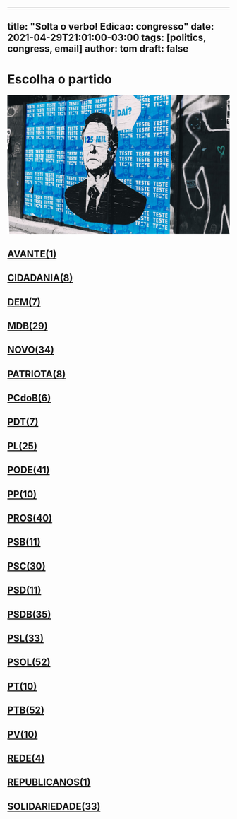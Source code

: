 
---
title: "Solta o verbo! Edicao: congresso"
date: 2021-04-29T21:01:00-03:00
tags: [politics, congress, email]
author: tom
draft: false
---
<h1>Escolha o partido</h1>
<img src="/images/bolsonegligencia.jpeg" />
<h2><a href="mailto:dep.greyceelias@camara.leg.br,"> AVANTE(1) </a></h2><h2><a href="mailto:dep.sebastiaooliveira@camara.leg.br,dep.andrejanones@camara.leg.br,dep.luistibe@camara.leg.br,dep.chiquinhobrazao@camara.leg.br,dep.tito@camara.leg.br,dep.ledasadala@camara.leg.br,dep.pastorsargentoisidorio@camara.leg.br,dep.alexmanente@camara.leg.br,"> CIDADANIA(8) </a></h2><h2><a href="mailto:dep.arnaldojardim@camara.leg.br,dep.carmenzanotto@camara.leg.br,dep.rubensbueno@camara.leg.br,dep.danielcoelho@camara.leg.br,dep.davitoria@camara.leg.br,dep.paulabelmonte@camara.leg.br,dep.carloshenriquegaguim@camara.leg.br,"> DEM(7) </a></h2><h2><a href="mailto:dep.rodrigomaia@camara.leg.br,dep.sostenescavalcante@camara.leg.br,dep.helioleite@camara.leg.br,dep.igorkannario@camara.leg.br,dep.luismiranda@camara.leg.br,dep.juninhodopneu@camara.leg.br,dep.juscelinofilho@camara.leg.br,dep.kimkataguiri@camara.leg.br,dep.marcossoares@camara.leg.br,dep.leurlomantojunior@camara.leg.br,dep.anibalgomes@camara.leg.br,dep.arthuroliveiramaia@camara.leg.br,dep.josemarioschreiner@camara.leg.br,dep.bilacpinto@camara.leg.br,dep.elmarnascimento@camara.leg.br,dep.geninhozuliani@camara.leg.br,dep.efraimfilho@camara.leg.br,dep.alanrick@camara.leg.br,dep.olivalmarques@camara.leg.br,dep.normaayub@camara.leg.br,dep.elicorreafilho@camara.leg.br,dep.pauloazi@camara.leg.br,dep.alexandreleite@camara.leg.br,dep.professoradorinhaseabrarezende@camara.leg.br,dep.dr.zachariascalil@camara.leg.br,dep.davidsoares@camara.leg.br,dep.pedrolupion@camara.leg.br,dep.fernandocoelhofilho@camara.leg.br,dep.dulcemiranda@camara.leg.br,"> MDB(29) </a></h2><h2><a href="mailto:dep.isnaldobulhoesjr@camara.leg.br,dep.viniciusfarah@camara.leg.br,dep.hildorocha@camara.leg.br,dep.giovanifeltes@camara.leg.br,dep.hermesparcianello@camara.leg.br,dep.herciliocoelhodiniz@camara.leg.br,dep.fabioramalho@camara.leg.br,dep.fabioreis@camara.leg.br,dep.celsomaldaner@camara.leg.br,dep.gutembergreis@camara.leg.br,dep.carloschiodini@camara.leg.br,dep.valtenirpereira@camara.leg.br,dep.flavianomelo@camara.leg.br,dep.jessicasales@camara.leg.br,dep.elcionebarbalho@camara.leg.br,dep.herculanopassos@camara.leg.br,dep.danieladowaguinho@camara.leg.br,dep.newtoncardosojr@camara.leg.br,dep.sergiosouza@camara.leg.br,dep.alceumoreira@camara.leg.br,dep.maurolopes@camara.leg.br,dep.osmarterra@camara.leg.br,dep.raulhenry@camara.leg.br,dep.walteralves@camara.leg.br,dep.marcosaureliosampaio@camara.leg.br,dep.rogeriopeninhamendonca@camara.leg.br,dep.luciomosquini@camara.leg.br,dep.marciobiolchi@camara.leg.br,dep.juarezcosta@camara.leg.br,dep.joaomarcelosouza@camara.leg.br,dep.josepriante@camara.leg.br,dep.baleiarossi@camara.leg.br,dep.mosesrodrigues@camara.leg.br,dep.viniciuspoit@camara.leg.br,"> NOVO(34) </a></h2><h2><a href="mailto:dep.lucasgonzalez@camara.leg.br,dep.gilsonmarques@camara.leg.br,dep.marcelvanhattem@camara.leg.br,dep.adrianaventura@camara.leg.br,dep.tiagomitraud@camara.leg.br,dep.alexisfonteyne@camara.leg.br,dep.pauloganime@camara.leg.br,dep.roman@camara.leg.br,"> PATRIOTA(8) </a></h2><h2><a href="mailto:dep.dr.frederico@camara.leg.br,dep.pastoreurico@camara.leg.br,dep.marrecafilho@camara.leg.br,dep.alcidesrodrigues@camara.leg.br,dep.fredcosta@camara.leg.br,dep.aliceportugal@camara.leg.br,"> PCdoB(6) </a></h2><h2><a href="mailto:dep.danielalmeida@camara.leg.br,dep.professoramarcivania@camara.leg.br,dep.perpetuaalmeida@camara.leg.br,dep.jandirafeghali@camara.leg.br,dep.renildocalheiros@camara.leg.br,dep.orlandosilva@camara.leg.br,dep.fabiohenrique@camara.leg.br,"> PDT(7) </a></h2><h2><a href="mailto:dep.pompeodemattos@camara.leg.br,dep.idilvanalencar@camara.leg.br,dep.pauloramos@camara.leg.br,dep.leonidascristino@camara.leg.br,dep.tuliogadelha@camara.leg.br,dep.silviacristina@camara.leg.br,dep.totonholopes@camara.leg.br,dep.gustavofruet@camara.leg.br,dep.marioheringer@camara.leg.br,dep.subtenentegonzaga@camara.leg.br,dep.marlonsantos@camara.leg.br,dep.flavionogueira@camara.leg.br,dep.flaviamorais@camara.leg.br,dep.felixmendoncajunior@camara.leg.br,dep.eduardobismarck@camara.leg.br,dep.jesussergio@camara.leg.br,dep.tabataamaral@camara.leg.br,dep.afonsomotta@camara.leg.br,dep.chicodangelo@camara.leg.br,dep.damiaofeliciano@camara.leg.br,dep.wolneyqueiroz@camara.leg.br,dep.alexsantana@camara.leg.br,dep.andrefigueiredo@camara.leg.br,dep.dagobertonogueira@camara.leg.br,dep.abiliosantana@camara.leg.br,"> PL(25) </a></h2><h2><a href="mailto:dep.juniorlourenco@camara.leg.br,dep.viniciusgurgel@camara.leg.br,dep.josimarmaranhaozinho@camara.leg.br,dep.valdevannoventa@camara.leg.br,dep.joserocha@camara.leg.br,dep.zevitor@camara.leg.br,dep.joaomaia@camara.leg.br,dep.joaocarlosbacelar@camara.leg.br,dep.tiririca@camara.leg.br,dep.sergiotoledo@camara.leg.br,dep.juniormano@camara.leg.br,dep.boscocosta@camara.leg.br,dep.vicentinhojunior@camara.leg.br,dep.capitaoaugusto@camara.leg.br,dep.capitaofabioabreu@camara.leg.br,dep.sorayasantos@camara.leg.br,dep.giovanicherini@camara.leg.br,dep.giacobo@camara.leg.br,dep.christianedesouzayared@camara.leg.br,dep.laertebessa@camara.leg.br,dep.fernandorodolfo@camara.leg.br,dep.gelsonazevedo@camara.leg.br,dep.miguellombardi@camara.leg.br,dep.altineucortes@camara.leg.br,dep.pastorgil@camara.leg.br,dep.ediolopes@camara.leg.br,dep.marcioalvino@camara.leg.br,dep.marceloramos@camara.leg.br,dep.dr.jaziel@camara.leg.br,dep.raimundocosta@camara.leg.br,dep.aeltonfreitas@camara.leg.br,dep.luiznishimori@camara.leg.br,dep.cristianovale@camara.leg.br,dep.paulofreirecosta@camara.leg.br,dep.luizcarlosmotta@camara.leg.br,dep.luizantoniocorrea@camara.leg.br,dep.lincolnportela@camara.leg.br,dep.policialkatiasastre@camara.leg.br,dep.magdamofatto@camara.leg.br,dep.wellingtonroberto@camara.leg.br,dep.robertodelucena@camara.leg.br,"> PODE(41) </a></h2><h2><a href="mailto:dep.igortimo@camara.leg.br,dep.ricardoteobaldo@camara.leg.br,dep.josenelto@camara.leg.br,dep.josivaldojp@camara.leg.br,dep.bacelar@camara.leg.br,dep.renataabreu@camara.leg.br,dep.leomoraes@camara.leg.br,dep.josemedeiros@camara.leg.br,dep.diegogarcia@camara.leg.br,dep.evairvieirademelo@camara.leg.br,"> PP(10) </a></h2><h2><a href="mailto:dep.ricardobarros@camara.leg.br,dep.guilhermederrite@camara.leg.br,dep.guilhermemussi@camara.leg.br,dep.cacaleao@camara.leg.br,dep.hirangoncalves@camara.leg.br,dep.marionegromontejr@camara.leg.br,dep.ricardoizar@camara.leg.br,dep.dimasfabiano@camara.leg.br,dep.iracemaportella@camara.leg.br,dep.margaretecoelho@camara.leg.br,dep.jaquelinecassol@camara.leg.br,dep.jeronimogoergen@camara.leg.br,dep.christinoaureo@camara.leg.br,dep.andreabdon@camara.leg.br,dep.betorosado@camara.leg.br,dep.marceloaro@camara.leg.br,dep.dr.luizantonioteixeirajr@camara.leg.br,dep.andrefufuca@camara.leg.br,dep.claudiocajado@camara.leg.br,dep.covattifilho@camara.leg.br,dep.eduardodafonte@camara.leg.br,dep.ronaldocarletto@camara.leg.br,dep.angelaamin@camara.leg.br,dep.arthurlira@camara.leg.br,dep.atilalins@camara.leg.br,dep.atilalira@camara.leg.br,dep.nerigeller@camara.leg.br,dep.pedrowestphalen@camara.leg.br,dep.laerciooliveira@camara.leg.br,dep.aguinaldoribeiro@camara.leg.br,dep.celinaleao@camara.leg.br,dep.faustopinato@camara.leg.br,dep.pinheirinho@camara.leg.br,dep.afonsohamm@camara.leg.br,dep.francocartafina@camara.leg.br,dep.professoralcides@camara.leg.br,dep.adrianodobaldy@camara.leg.br,dep.fernandomonteiro@camara.leg.br,dep.ajalbuquerque@camara.leg.br,dep.welitonprado@camara.leg.br,"> PROS(40) </a></h2><h2><a href="mailto:dep.clarissagarotinho@camara.leg.br,dep.erosbiondini@camara.leg.br,dep.toninhowandscheer@camara.leg.br,dep.capitaowagner@camara.leg.br,dep.gastaovieira@camara.leg.br,dep.bocaaberta@camara.leg.br,dep.ulduricojunior@camara.leg.br,dep.acaciofavacho@camara.leg.br,dep.vaidonoliveira@camara.leg.br,dep.carladickson@camara.leg.br,dep.heitorschuch@camara.leg.br,"> PSB(11) </a></h2><h2><a href="mailto:dep.rodrigocoelho@camara.leg.br,dep.marcelonilo@camara.leg.br,dep.eliasvaz@camara.leg.br,dep.rodrigoagostinho@camara.leg.br,dep.odoricomonteiro@camara.leg.br,dep.emidinhomadeira@camara.leg.br,dep.biradopindare@camara.leg.br,dep.alessandromolon@camara.leg.br,dep.lidicedamata@camara.leg.br,dep.tadeualencar@camara.leg.br,dep.rafaelmotta@camara.leg.br,dep.lizianebayer@camara.leg.br,dep.danilocabral@camara.leg.br,dep.vilsondafetaemg@camara.leg.br,dep.tedconti@camara.leg.br,dep.ricardosilva@camara.leg.br,dep.gonzagapatriota@camara.leg.br,dep.felipecarreras@camara.leg.br,dep.gervasiomaia@camara.leg.br,dep.juliodelgado@camara.leg.br,dep.miltoncoelho@camara.leg.br,dep.camilocapiberibe@camara.leg.br,dep.rosanavalle@camara.leg.br,dep.lucianoducci@camara.leg.br,dep.mauronazif@camara.leg.br,dep.alielmachado@camara.leg.br,dep.feliperigoni@camara.leg.br,dep.cassioandrade@camara.leg.br,dep.jeffersoncampos@camara.leg.br,dep.andreferreira@camara.leg.br,"> PSC(30) </a></h2><h2><a href="mailto:dep.gilbertonascimento@camara.leg.br,dep.leonardogadelha@camara.leg.br,dep.pauloeduardomartins@camara.leg.br,dep.aluisiomendes@camara.leg.br,dep.otonidepaula@camara.leg.br,dep.glaustindafokus@camara.leg.br,dep.euclydespettersen@camara.leg.br,dep.lauriete@camara.leg.br,dep.osiresdamaso@camara.leg.br,dep.ricardodakarol@camara.leg.br,dep.edilaziojunior@camara.leg.br,"> PSD(11) </a></h2><h2><a href="mailto:dep.reinholdstephanesjunior@camara.leg.br,dep.neucimarfraga@camara.leg.br,dep.delegadoedermauro@camara.leg.br,dep.misaelvarella@camara.leg.br,dep.diegoandrade@camara.leg.br,dep.marcobertaiolli@camara.leg.br,dep.pedroaugustopalareti@camara.leg.br,dep.andredepaula@camara.leg.br,dep.marxbeltrao@camara.leg.br,dep.paulovicentecaleffi@camara.leg.br,dep.paulomagalhaes@camara.leg.br,dep.ottoalencarfilho@camara.leg.br,dep.darcidematos@camara.leg.br,dep.domingosneto@camara.leg.br,dep.antoniobrito@camara.leg.br,dep.ricardoguidi@camara.leg.br,dep.fabiotrad@camara.leg.br,dep.joaquimpassarinho@camara.leg.br,dep.vermelho@camara.leg.br,dep.cezinhademadureira@camara.leg.br,dep.sargentofahur@camara.leg.br,dep.flordelis@camara.leg.br,dep.franciscojr@camara.leg.br,dep.juliocesar@camara.leg.br,dep.charlesfernandes@camara.leg.br,dep.juniorferrari@camara.leg.br,dep.sidneyleite@camara.leg.br,dep.hugoleal@camara.leg.br,dep.expeditonetto@camara.leg.br,dep.haroldocathedral@camara.leg.br,dep.josenunes@camara.leg.br,dep.stefanoaguiar@camara.leg.br,dep.fabiomitidieri@camara.leg.br,dep.sergiobrito@camara.leg.br,dep.geovaniadesa@camara.leg.br,"> PSDB(35) </a></h2><h2><a href="mailto:dep.vanderleimacris@camara.leg.br,dep.biacavassa@camara.leg.br,dep.domingossavio@camara.leg.br,dep.danieltrzeciak@camara.leg.br,dep.mararocha@camara.leg.br,dep.nilsonpinto@camara.leg.br,dep.sheridan@camara.leg.br,dep.terezanelma@camara.leg.br,dep.marianacarvalho@camara.leg.br,dep.carlossampaio@camara.leg.br,dep.brunafurlan@camara.leg.br,dep.ednahenrique@camara.leg.br,dep.alexandrefrota@camara.leg.br,dep.rodrigodecastro@camara.leg.br,dep.betopereira@camara.leg.br,dep.otavioleite@camara.leg.br,dep.celiosilveira@camara.leg.br,dep.rosemodesto@camara.leg.br,dep.eduardobarbosa@camara.leg.br,dep.lucasredecker@camara.leg.br,dep.aecioneves@camara.leg.br,dep.rossoni@camara.leg.br,dep.adolfoviana@camara.leg.br,dep.daniloforte@camara.leg.br,dep.pauloabiackel@camara.leg.br,dep.celsosabino@camara.leg.br,dep.luizcarlos@camara.leg.br,dep.rafafa@camara.leg.br,dep.pedrovilela@camara.leg.br,dep.vitorlippi@camara.leg.br,dep.samuelmoreira@camara.leg.br,dep.eduardocury@camara.leg.br,dep.nelsonbarbudo@camara.leg.br,"> PSL(33) </a></h2><h2><a href="mailto:dep.feliciolaterca@camara.leg.br,dep.nereucrispim@camara.leg.br,dep.abouanni@camara.leg.br,dep.danielfreitas@camara.leg.br,dep.felipefrancischini@camara.leg.br,dep.delegadowaldir@camara.leg.br,dep.professoradayanepimentel@camara.leg.br,dep.nicoletti@camara.leg.br,dep.professorjoziel@camara.leg.br,dep.generalpeternelli@camara.leg.br,dep.delegadomarcelofreitas@camara.leg.br,dep.filipebarros@camara.leg.br,dep.charllesevangelista@camara.leg.br,dep.alesilva@camara.leg.br,dep.delegadoantoniofurtado@camara.leg.br,dep.carolinedetoni@camara.leg.br,dep.generalgirao@camara.leg.br,dep.delegadopablo@camara.leg.br,dep.carlosjordy@camara.leg.br,dep.alinesleutjes@camara.leg.br,dep.gurgel@camara.leg.br,dep.lucianobivar@camara.leg.br,dep.vitorhugo@camara.leg.br,dep.dra.sorayamanato@camara.leg.br,dep.luizlima@camara.leg.br,dep.dr.luizovando@camara.leg.br,dep.guigapeixoto@camara.leg.br,dep.lourivalgomes@camara.leg.br,dep.luizphilippedeorleansebraganca@camara.leg.br,dep.loestertrutis@camara.leg.br,dep.junioamaral@camara.leg.br,dep.majorfabiana@camara.leg.br,dep.coroneltadeu@camara.leg.br,dep.marceloalvaroantonio@camara.leg.br,dep.danielsilveira@camara.leg.br,dep.coronelarmando@camara.leg.br,dep.marcelobrum@camara.leg.br,dep.sanderson@camara.leg.br,dep.carlazambelli@camara.leg.br,dep.heitorfreire@camara.leg.br,dep.heliolopes@camara.leg.br,dep.bozzella@camara.leg.br,dep.eduardobolsonaro@camara.leg.br,dep.christonietto@camara.leg.br,dep.fabioschiochet@camara.leg.br,dep.biakicis@camara.leg.br,dep.coronelchrisostomo@camara.leg.br,dep.joicehasselmann@camara.leg.br,dep.marciolabre@camara.leg.br,dep.bibonunes@camara.leg.br,dep.julianlemos@camara.leg.br,dep.vivireis@camara.leg.br,"> PSOL(52) </a></h2><h2><a href="mailto:dep.fernandamelchionna@camara.leg.br,dep.aureacarolina@camara.leg.br,dep.davidmiranda@camara.leg.br,dep.glauberbraga@camara.leg.br,dep.ivanvalente@camara.leg.br,dep.samiabomfim@camara.leg.br,dep.taliriapetrone@camara.leg.br,dep.luizaerundina@camara.leg.br,dep.marcelofreixo@camara.leg.br,dep.vanderloubet@camara.leg.br,"> PT(10) </a></h2><h2><a href="mailto:dep.vicentinho@camara.leg.br,dep.rejanedias@camara.leg.br,dep.reginaldolopes@camara.leg.br,dep.valmirassuncao@camara.leg.br,dep.zeneto@camara.leg.br,dep.zecarlos@camara.leg.br,dep.ruifalcao@camara.leg.br,dep.professorarosaneide@camara.leg.br,dep.waldenorpereira@camara.leg.br,dep.rogeriocorreia@camara.leg.br,dep.rubensotoni@camara.leg.br,dep.zecadirceu@camara.leg.br,dep.carlosveras@camara.leg.br,dep.mariadorosario@camara.leg.br,dep.heldersalomao@camara.leg.br,dep.marcon@camara.leg.br,dep.carloszarattini@camara.leg.br,dep.luiziannelins@camara.leg.br,dep.celiomoura@camara.leg.br,dep.leonardomonteiro@camara.leg.br,dep.leodebrito@camara.leg.br,dep.enioverri@camara.leg.br,dep.joseildoramos@camara.leg.br,dep.josericardo@camara.leg.br,dep.joseguimaraes@camara.leg.br,dep.joseairtonfelixcirilo@camara.leg.br,dep.jorgesolla@camara.leg.br,dep.joaodaniel@camara.leg.br,dep.erikakokay@camara.leg.br,dep.freianastacioribeiro@camara.leg.br,dep.gleisihoffmann@camara.leg.br,dep.pedrouczai@camara.leg.br,dep.bohngass@camara.leg.br,dep.betofaro@camara.leg.br,dep.henriquefontana@camara.leg.br,dep.beneditadasilva@camara.leg.br,dep.patrusananias@camara.leg.br,dep.mariliaarraes@camara.leg.br,dep.alencarsantanabraga@camara.leg.br,dep.paulao@camara.leg.br,dep.pauloguedes@camara.leg.br,dep.afonsoflorence@camara.leg.br,dep.padrejoao@camara.leg.br,dep.odaircunha@camara.leg.br,dep.pauloteixeira@camara.leg.br,dep.niltotatto@camara.leg.br,dep.nataliabonavides@camara.leg.br,dep.alexandrepadilha@camara.leg.br,dep.merlongsolano@camara.leg.br,dep.paulopimenta@camara.leg.br,dep.airtonfaleiro@camara.leg.br,dep.paulobengtson@camara.leg.br,"> PTB(52) </a></h2><h2><a href="mailto:dep.pedroaugustobezerra@camara.leg.br,dep.pedrolucasfernandes@camara.leg.br,dep.wilsonsantiago@camara.leg.br,dep.eduardocosta@camara.leg.br,dep.luisacanziani@camara.leg.br,dep.nivaldoalbuquerque@camara.leg.br,dep.marcelomoraes@camara.leg.br,dep.mauriciodziedricki@camara.leg.br,dep.emanuelpinheironeto@camara.leg.br,dep.celiostudart@camara.leg.br,"> PV(10) </a></h2><h2><a href="mailto:dep.enricomisasi@camara.leg.br,dep.professorisraelbatista@camara.leg.br,dep.leandre@camara.leg.br,dep.joeniawapichana@camara.leg.br,"> REDE(4) </a></h2><h2><a href="mailto:dep.heliocosta@camara.leg.br,"> REPUBLICANOS(1) </a></h2><h2><a href="mailto:dep.luizaogoulart@camara.leg.br,dep.silviocostafilho@camara.leg.br,dep.vavamartins@camara.leg.br,dep.marcospereira@camara.leg.br,dep.carlosgomes@camara.leg.br,dep.capitaoalbertoneto@camara.leg.br,dep.viniciuscarvalho@camara.leg.br,dep.celsorussomanno@camara.leg.br,dep.robertoalves@camara.leg.br,dep.benesleocadio@camara.leg.br,dep.aroldomartins@camara.leg.br,dep.amaroneto@camara.leg.br,dep.alinegurgel@camara.leg.br,dep.miltonvieira@camara.leg.br,dep.ossesiosilva@camara.leg.br,dep.pr.marcofeliciano@camara.leg.br,dep.mariarosas@camara.leg.br,dep.cleberverde@camara.leg.br,dep.marciomarinho@camara.leg.br,dep.hugomotta@camara.leg.br,dep.jhonatandejesus@camara.leg.br,dep.dr.goncalo@camara.leg.br,dep.severinopessoa@camara.leg.br,dep.joaocampos@camara.leg.br,dep.tiaeron@camara.leg.br,dep.gilbertoabramo@camara.leg.br,dep.gilcutrim@camara.leg.br,dep.juliocesarribeiro@camara.leg.br,dep.lafayettedeandrada@camara.leg.br,dep.silascamara@camara.leg.br,dep.rosangelagomes@camara.leg.br,dep.jorgebraz@camara.leg.br,dep.gustinhoribeiro@camara.leg.br,"> SOLIDARIEDADE(33) </a></h2>